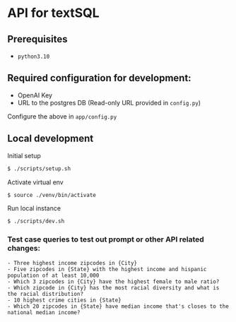 # API for textSQL

## Prerequisites
- `python3.10`

## Required configuration for development:
- OpenAI Key
- URL to the postgres DB (Read-only URL provided in `config.py`)

Configure the above in `app/config.py`

## Local development

Initial setup
```sh
$ ./scripts/setup.sh
```

Activate virtual env
```sh
$ source ./venv/bin/activate
```

Run local instance
```sh
$ ./scripts/dev.sh
```

### Test case queries to test out prompt or other API related changes:

```
- Three highest income zipcodes in {City}
- Five zipcodes in {State} with the highest income and hispanic population of at least 10,000
- Which 3 zipcodes in {City} have the highest female to male ratio?
- Which zipcode in {City} has the most racial diversity and what is the racial distribution?
- 10 highest crime cities in {State}
- Which 20 zipcodes in {State} have median income that's closes to the national median income?
```
